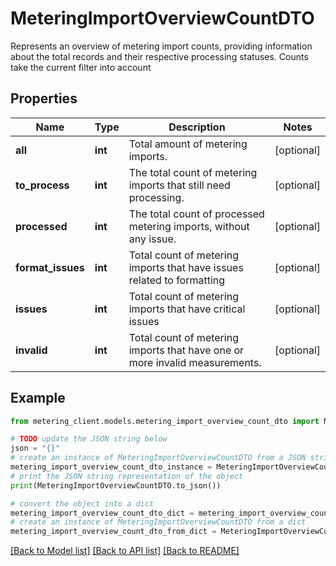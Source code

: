 # MeteringImportOverviewCountDTO

Represents an overview of metering import counts, providing information about the  total records and their respective processing statuses.  Counts take the current filter into account

## Properties

Name | Type | Description | Notes
------------ | ------------- | ------------- | -------------
**all** | **int** | Total amount of metering imports. | [optional] 
**to_process** | **int** | The total count of metering imports that still need processing. | [optional] 
**processed** | **int** | The total count of processed metering imports, without any issue. | [optional] 
**format_issues** | **int** | Total count of metering imports that have issues related to formatting | [optional] 
**issues** | **int** | Total count of metering imports that have critical issues | [optional] 
**invalid** | **int** | Total count of metering imports that have one or more invalid measurements. | [optional] 

## Example

```python
from metering_client.models.metering_import_overview_count_dto import MeteringImportOverviewCountDTO

# TODO update the JSON string below
json = "{}"
# create an instance of MeteringImportOverviewCountDTO from a JSON string
metering_import_overview_count_dto_instance = MeteringImportOverviewCountDTO.from_json(json)
# print the JSON string representation of the object
print(MeteringImportOverviewCountDTO.to_json())

# convert the object into a dict
metering_import_overview_count_dto_dict = metering_import_overview_count_dto_instance.to_dict()
# create an instance of MeteringImportOverviewCountDTO from a dict
metering_import_overview_count_dto_from_dict = MeteringImportOverviewCountDTO.from_dict(metering_import_overview_count_dto_dict)
```
[[Back to Model list]](../README.md#documentation-for-models) [[Back to API list]](../README.md#documentation-for-api-endpoints) [[Back to README]](../README.md)


